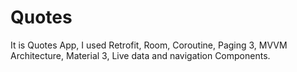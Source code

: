 # Quotes 
It is Quotes App, I used Retrofit, Room, Coroutine, Paging 3, MVVM Architecture, Material 3, Live data and navigation Components.

